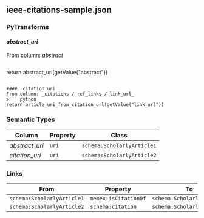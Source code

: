 ## ieee-citations-sample.json

### PyTransforms
#### _abstract_uri_
From column: _abstract_
>``` python
return abstract_uri(getValue("abstract"))
```

#### _citation_uri_
From column: _citations / ref_links / link_url_
>``` python
return article_uri_from_citation_url(getValue("link_url"))
```


### Semantic Types
| Column | Property | Class |
|  ----- | -------- | ----- |
| _abstract_uri_ | `uri` | `schema:ScholarlyArticle1`|
| _citation_uri_ | `uri` | `schema:ScholarlyArticle2`|


### Links
| From | Property | To |
|  --- | -------- | ---|
| `schema:ScholarlyArticle1` | `memex:isCitationOf` | `schema:ScholarlyArticle2`|
| `schema:ScholarlyArticle2` | `schema:citation` | `schema:ScholarlyArticle1`|
